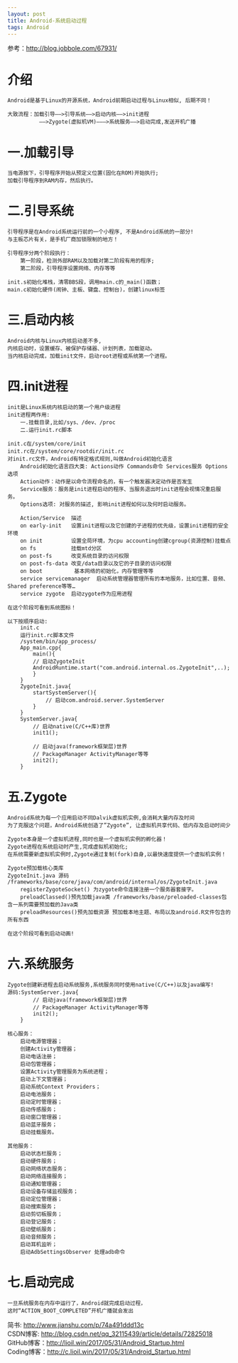 ```yaml
---
layout: post
title: Android-系统启动过程
tags: Android
---
```

参考：http://blog.jobbole.com/67931/

# 介绍
	Android是基于Linux的开源系统，Android前期启动过程与Linux相似, 后期不同！
	
	大致流程：加载引导——>引导系统——>启动内核——>init进程
	          ——>Zygote(虚拟机VM)———>系统服务——>启动完成,发送开机广播

# 一.加载引导
	当电源按下，引导程序开始从预定义位置(固化在ROM)开始执行;
	加载引导程序到RAM内存，然后执行。

# 二.引导系统
	引导程序是在Android系统运行前的一个小程序, 不是Android系统的一部分!
	与主板芯片有关，是手机厂商加锁限制的地方！

	引导程序分两个阶段执行：
		第一阶段，检测外部RAM以及加载对第二阶段有用的程序;
		第二阶段，引导程序设置网络、内存等等
		
	init.s初始化堆栈，清零BBS段，调用main.c的_main()函数；
	main.c初始化硬件(闹钟、主板、键盘、控制台)，创建linux标签

# 三.启动内核	
	Android内核与Linux内核启动差不多,
	内核启动时，设置缓存、被保护存储器、计划列表，加载驱动。
	当内核启动完成，加载init文件，启动root进程或系统第一个进程。

# 四.init进程
	init是Linux系统内核启动的第一个用户级进程
	init进程两作用:
		一.挂载目录,比如/sys、/dev、/proc
		二.运行init.rc脚本

	init.c在/system/core/init
	init.rc在/system/core/rootdir/init.rc
	对init.rc文件，Android有特定格式规则,叫做Android初始化语言
		Android初始化语言四大类: Actions动作 Commands命令 Services服务 Options选项	
		Action动作：动作是以命令流程命名的，有一个触发器决定动作是否发生
		Service服务：服务是init进程启动的程序、当服务退出时init进程会视情况重启服务。
		Options选项: 对服务的描述, 影响init进程如何以及何时启动服务。
		
		Action/Service	描述
		on early-init	设置init进程以及它创建的子进程的优先级，设置init进程的安全环境
		on init	        设置全局环境，为cpu accounting创建cgroup(资源控制)挂载点
		on fs           挂载mtd分区
		on post-fs      改变系统目录的访问权限
		on post-fs-data	改变/data目录以及它的子目录的访问权限
		on boot          基本网络的初始化，内存管理等等
		service servicemanager	启动系统管理器管理所有的本地服务，比如位置、音频、Shared preference等等…
		service zygote	启动zygote作为应用进程
	
	在这个阶段可看到系统图标！
	
	以下按顺序启动:
		init.c
		运行init.rc脚本文件
		/system/bin/app_process/
		App_main.cpp{
			main(){
			// 启动ZygoteInit
			AndroidRuntime.start("com.android.internal.os.ZygoteInit",..);
			}
		}
		ZygoteInit.java{
			startSystemServer(){
				// 启动com.android.server.SystemServer			
			}
		}
		SystemServer.java{
			// 启动native(C/C++库)世界
			init1();
			
			// 启动java(framework框架层)世界 
			// PackageManager ActivityManager等等
			init2();
		}	

# 五.Zygote
	Android系统为每一个应用启动不同Dalvik虚拟机实例,会消耗大量内存及时间
	为了克服这个问题，Android系统创造了”Zygote”, 让虚拟机共享代码、低内存及启动时间少
	
	Zygote本身是一个虚拟机进程,同时也是一个虚拟机实例的孵化器！
	Zygote进程在系统启动时产生,完成虚拟机初始化;
	在系统需要新虚拟机实例时,Zygote通过复制(fork)自身,以最快速度提供一个虚拟机实例！
	
	Zygote预加载核心类库		
	ZygoteInit.java 源码 /frameworks/base/core/java/com/android/internal/os/ZygoteInit.java
		registerZygoteSocket() 为zygote命令连接注册一个服务器套接字。
		preloadClassed()预先加载java类 /frameworks/base/preloaded-classes包含一系列需要预加载的Java类		
		preloadResources()预先加载资源 预加载本地主题、布局以及android.R文件包含的所有东西
	
	在这个阶段可看到启动动画!

# 六.系统服务
	Zygote创建新进程去启动系统服务,系统服务同时使用native(C/C++)以及java编写!	
	源码:SystemServer.java{			
			// 启动java(framework框架层)世界 
			// PackageManager ActivityManager等等
			init2();
		}

	核心服务：
		启动电源管理器；
		创建Activity管理器；
		启动电话注册；
		启动包管理器；
		设置Activity管理服务为系统进程；
		启动上下文管理器；
		启动系统Context Providers；
		启动电池服务；
		启动定时管理器；
		启动传感服务；
		启动窗口管理器；
		启动蓝牙服务；
		启动挂载服务。
	
	其他服务：
		启动状态栏服务；
		启动硬件服务；
		启动网络状态服务；
		启动网络连接服务；
		启动通知管理器；
		启动设备存储监视服务；
		启动定位管理器；
		启动搜索服务；
		启动剪切板服务；
		启动登记服务；
		启动壁纸服务；
		启动音频服务；
		启动耳机监听；
		启动AdbSettingsObserver 处理adb命令

# 七.启动完成
	一旦系统服务在内存中运行了，Android就完成启动过程，
	这时“ACTION_BOOT_COMPLETED”开机广播就会发出

简书: http://www.jianshu.com/p/74a491ddd13c   
CSDN博客: http://blog.csdn.net/qq_32115439/article/details/72825018   	
GitHub博客：http://lioil.win/2017/05/31/Android_Startup.html   
Coding博客：http://c.lioil.win/2017/05/31/Android_Startup.html